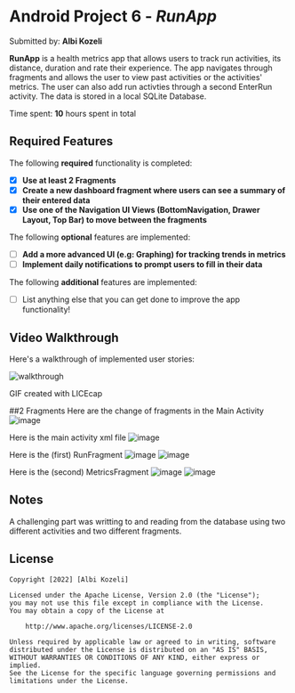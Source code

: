 # Android Project 6 - *RunApp*

Submitted by: **Albi Kozeli**

**RunApp** is a health metrics app that allows users to track run activities, its distance, duration
and rate their experience. The app navigates through fragments and allows the user to view past activities 
or the activities' metrics. The user can also add run activties through a second EnterRun activity. The data
is stored in a local SQLite Database.

Time spent: **10** hours spent in total

## Required Features

The following **required** functionality is completed:

- [x] **Use at least 2 Fragments**
- [x] **Create a new dashboard fragment where users can see a summary of their entered data**
- [x] **Use one of the Navigation UI Views (BottomNavigation, Drawer Layout, Top Bar) to move between the fragments**

The following **optional** features are implemented:

- [ ] **Add a more advanced UI (e.g: Graphing) for tracking trends in metrics**
- [ ] **Implement daily notifications to prompt users to fill in their data**

The following **additional** features are implemented:

- [ ] List anything else that you can get done to improve the app functionality!

## Video Walkthrough

Here's a walkthrough of implemented user stories:

![walkthrough](https://user-images.githubusercontent.com/98725619/196291068-f18dbc4d-e987-4e80-9841-985d2d9e6994.gif)


<!-- Replace this with whatever GIF tool you used! -->
GIF created with LICEcap 
<!-- Recommended tools:
[Kap](https://getkap.co/) for macOS
[ScreenToGif](https://www.screentogif.com/) for Windows
[peek](https://github.com/phw/peek) for Linux. -->

##2 Fragments
Here are the change of fragments in the Main Activity
![image](https://user-images.githubusercontent.com/98725619/196522640-36de59c3-96b5-4ffc-9f19-0095cfa37bf7.png)

Here is the main activity xml file
![image](https://user-images.githubusercontent.com/98725619/196522946-6aa28dfb-92ec-4a7b-8ff7-6f79f4afb9cd.png)

Here is the (first) RunFragment
![image](https://user-images.githubusercontent.com/98725619/196523240-0f279883-0c60-4b81-a0b3-be9989954c2c.png)
![image](https://user-images.githubusercontent.com/98725619/196523318-d3b84cd5-0194-4ce5-8eb2-fb8b572a24c7.png)

Here is the (second) MetricsFragment
![image](https://user-images.githubusercontent.com/98725619/196523569-25dcc7a6-f74e-4ca9-8e8d-30051f98c90c.png)
![image](https://user-images.githubusercontent.com/98725619/196523663-cf26558f-7f17-4585-a6c8-50fa761481c4.png)

## Notes

A challenging part was writting to and reading from the database using two different activities and two different fragments.

## License

    Copyright [2022] [Albi Kozeli]

    Licensed under the Apache License, Version 2.0 (the "License");
    you may not use this file except in compliance with the License.
    You may obtain a copy of the License at

        http://www.apache.org/licenses/LICENSE-2.0

    Unless required by applicable law or agreed to in writing, software
    distributed under the License is distributed on an "AS IS" BASIS,
    WITHOUT WARRANTIES OR CONDITIONS OF ANY KIND, either express or implied.
    See the License for the specific language governing permissions and
    limitations under the License.
